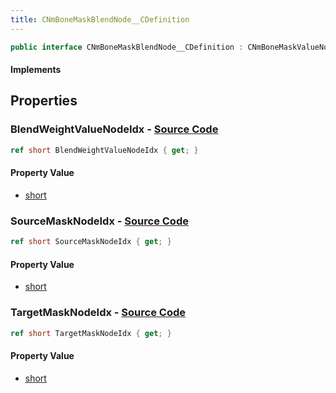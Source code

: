 ```yaml
---
title: CNmBoneMaskBlendNode__CDefinition
---
```


```csharp
public interface CNmBoneMaskBlendNode__CDefinition : CNmBoneMaskValueNode__CDefinition, CNmValueNode__CDefinition, CNmGraphNode__CDefinition, ISchemaClass<CNmGraphNode__CDefinition>, ISchemaClass<CNmValueNode__CDefinition>, ISchemaClass<CNmBoneMaskValueNode__CDefinition>, ISchemaClass<CNmBoneMaskBlendNode__CDefinition>, ISchemaField, ISchemaClass, INativeHandle
```

#### Implements

## Properties

### **BlendWeightValueNodeIdx** - [Source Code](https://github.com/swiftly-solution/swiftlys2/blob/main/managed/src/SwiftlyS2.Generated/Schemas/Interfaces/CNmBoneMaskBlendNode__CDefinition.cs#L20)

```csharp
ref short BlendWeightValueNodeIdx { get; }
```

#### Property Value

- [short](https://learn.microsoft.com/dotnet/api/system.int16)

### **SourceMaskNodeIdx** - [Source Code](https://github.com/swiftly-solution/swiftlys2/blob/main/managed/src/SwiftlyS2.Generated/Schemas/Interfaces/CNmBoneMaskBlendNode__CDefinition.cs#L16)

```csharp
ref short SourceMaskNodeIdx { get; }
```

#### Property Value

- [short](https://learn.microsoft.com/dotnet/api/system.int16)

### **TargetMaskNodeIdx** - [Source Code](https://github.com/swiftly-solution/swiftlys2/blob/main/managed/src/SwiftlyS2.Generated/Schemas/Interfaces/CNmBoneMaskBlendNode__CDefinition.cs#L18)

```csharp
ref short TargetMaskNodeIdx { get; }
```

#### Property Value

- [short](https://learn.microsoft.com/dotnet/api/system.int16)

